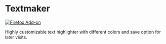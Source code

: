 Textmaker
========

[![Firefox Add-on](https://img.shields.io/amo/v/textmarkerpro.svg)](https://addons.mozilla.org/firefox/addon/textmarkerpro/)

Highly customizable text highlighter with different colors and save option for later visits.
